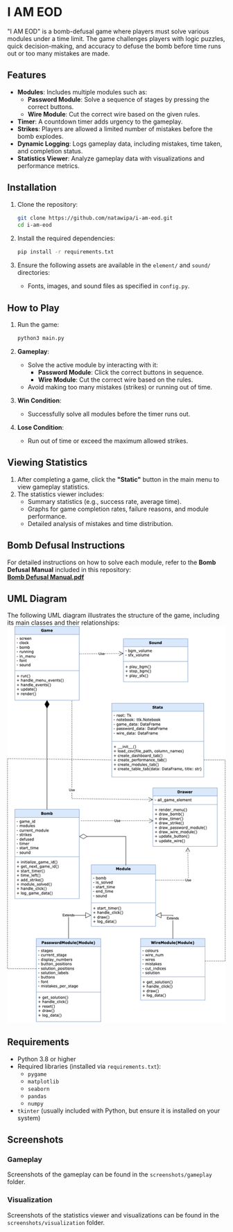 # I AM EOD

"I AM EOD" is a bomb-defusal game where players must solve various modules under a time limit. The game challenges players with logic puzzles, quick decision-making, and accuracy to defuse the bomb before time runs out or too many mistakes are made.

## Features

- **Modules**: Includes multiple modules such as:
  - **Password Module**: Solve a sequence of stages by pressing the correct buttons.
  - **Wire Module**: Cut the correct wire based on the given rules.
- **Timer**: A countdown timer adds urgency to the gameplay.
- **Strikes**: Players are allowed a limited number of mistakes before the bomb explodes.
- **Dynamic Logging**: Logs gameplay data, including mistakes, time taken, and completion status.
- **Statistics Viewer**: Analyze gameplay data with visualizations and performance metrics.

## Installation

1. Clone the repository:

   ```bash
   git clone https://github.com/natawipa/i-am-eod.git
   cd i-am-eod
   ```

2. Install the required dependencies:

   ```bash
   pip install -r requirements.txt
   ```

3. Ensure the following assets are available in the `element/` and `sound/` directories:
   - Fonts, images, and sound files as specified in `config.py`.

## How to Play

1. Run the game:

   ```bash
   python3 main.py
   ```

2. **Gameplay**:

   - Solve the active module by interacting with it:
     - **Password Module**: Click the correct buttons in sequence.
     - **Wire Module**: Cut the correct wire based on the rules.
   - Avoid making too many mistakes (strikes) or running out of time.

3. **Win Condition**:

   - Successfully solve all modules before the timer runs out.

4. **Lose Condition**:
   - Run out of time or exceed the maximum allowed strikes.

## Viewing Statistics

1. After completing a game, click the **"Static"** button in the main menu to view gameplay statistics.
2. The statistics viewer includes:
   - Summary statistics (e.g., success rate, average time).
   - Graphs for game completion rates, failure reasons, and module performance.
   - Detailed analysis of mistakes and time distribution.

## Bomb Defusal Instructions

For detailed instructions on how to solve each module, refer to the **Bomb Defusal Manual** included in this repository:  
**[Bomb Defusal Manual.pdf](./Bomb%20Defusal%20Manual.pdf)**

## UML Diagram

The following UML diagram illustrates the structure of the game, including its main classes and their relationships:
![UML](./uml.png)

## Requirements

- Python 3.8 or higher
- Required libraries (installed via `requirements.txt`):
  - `pygame`
  - `matplotlib`
  - `seaborn`
  - `pandas`
  - `numpy`
- `tkinter` (usually included with Python, but ensure it is installed on your system)

## Screenshots

### Gameplay

Screenshots of the gameplay can be found in the `screenshots/gameplay` folder.

### Visualization

Screenshots of the statistics viewer and visualizations can be found in the `screenshots/visualization` folder.
